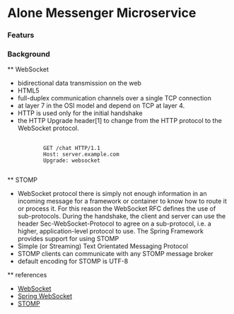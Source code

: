 # Alone Messenger Microservice

### Featurs

### Background
** WebSocket
  - bidirectional data transmission on the web
  - HTML5
  - full-duplex communication channels over a single TCP connection 
  - at layer 7 in the OSI model and depend on TCP at layer 4. 
  - HTTP is used only for the initial handshake
  - the HTTP Upgrade header[1] to change from the HTTP protocol to the WebSocket protocol. 
  	<pre>
	  	<code>
		    GET /chat HTTP/1.1
		    Host: server.example.com
		    Upgrade: websocket
	    </code>
    </pre>

** STOMP
  - WebSocket protocol there is simply not enough information in an incoming message for a framework or container to know how to route it or process it.
    For this reason the WebSocket RFC defines the use of sub-protocols. During the handshake, the client and server can use the header Sec-WebSocket-Protocol to agree on a sub-protocol, i.e. a higher, application-level protocol to use.
    The Spring Framework provides support for using STOMP
  - Simple (or Streaming) Text Orientated Messaging Protocol
  - STOMP clients can communicate with any STOMP message broker
  - default encoding for STOMP is UTF-8
 
** references
  - [WebSocket](https://en.wikipedia.org/wiki/WebSocket)
  - [Spring WebSocket](https://docs.spring.io/spring-framework/docs/4.3.x/spring-framework-reference/html/websocket.html#websocket-intro)
  - [STOMP](https://stomp.github.io/stomp-specification-1.2.html#Background)
	